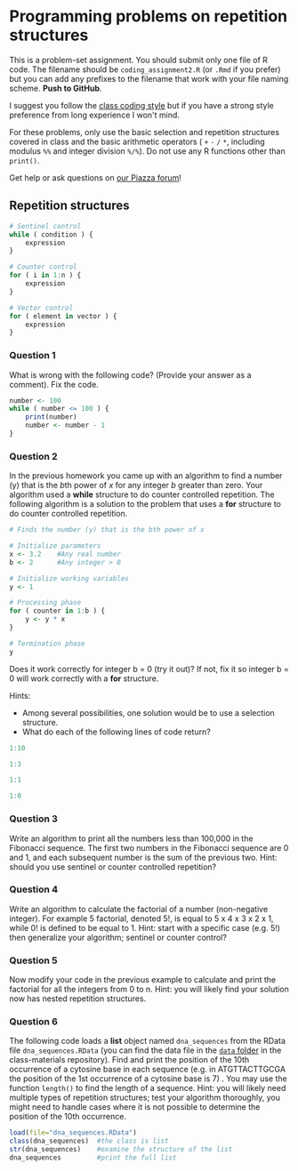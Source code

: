 # Programming problems on repetition structures

This is a problem-set assignment. You should submit only one file of R code. The filename should be `coding_assignment2.R` (or `.Rmd` if you prefer) but you can add any prefixes to the filename that work with your file naming scheme. **Push to GitHub**. 

I suggest you follow the [class coding style](skills_tutorials/ebio5460_r_style_guide.md) but if you have a strong style preference from long experience I won't mind.

For these problems, only use the basic selection and repetition structures covered in class and the basic arithmetic operators ( `+` `-` `/` `*`, including modulus `%%` and integer division `%/%`). Do not use any R functions other than `print()`.

Get help or ask questions on [our Piazza forum]( https://piazza.com/colorado/fall2024/ebio5460002/home)!

## Repetition structures

```R
# Sentinel control
while ( condition ) {
    expression
}

# Counter control
for ( i in 1:n ) {
    expression
}

# Vector control
for ( element in vector ) {
    expression
}
```

### Question 1

What is wrong with the following code? (Provide your answer as a comment). Fix the code.

```R
number <- 100
while ( number <= 100 ) {
    print(number)
    number <- number - 1
}
```

### Question 2

In the previous homework you came up with an algorithm to find a number (y) that is the *b*th power of *x* for any integer *b* greater than zero. Your algorithm used a **while** structure to do counter controlled repetition. The following algorithm is a solution to the problem that uses a **for** structure to do counter controlled repetition.

```R
# Finds the number (y) that is the bth power of x

# Initialize parameters
x <- 3.2    #Any real number
b <- 2      #Any integer > 0

# Initialize working variables
y <- 1

# Processing phase
for ( counter in 1:b ) {
    y <- y * x
}

# Termination phase
y
```

Does it work correctly for integer b = 0 (try it out)? If not, fix it so integer b = 0 will work correctly with a **for** structure. 

Hints: 

* Among several possibilities, one solution would be to use a selection structure.
* What do each of the following lines of code return?

```R
1:10
```

```R
1:3
```

```R
1:1
```

```R
1:0
```

### Question 3

Write an algorithm to print all the numbers less than 100,000 in the Fibonacci sequence. The first two numbers in the Fibonacci sequence are 0 and 1, and each subsequent number is the sum of the previous two. Hint: should you use sentinel or counter controlled repetition?

### Question 4

Write an algorithm to calculate the factorial of a number (non-negative integer). For example 5 factorial, denoted 5!, is equal to 5 x 4 x 3 x 2 x 1, while 0! is defined to be equal to 1. Hint: start with a specific case (e.g. 5!) then generalize your algorithm; sentinel or counter control?

### Question 5

Now modify your code in the previous example to calculate and print the factorial for all the integers from 0 to n. Hint: you will likely find your solution now has nested repetition structures.

### Question 6

The following code loads a **list** object named `dna_sequences` from the RData file `dna_sequences.RData` (you can find the data file in the [`data` folder](/data) in the class-materials repository). Find and print the position of the 10th occurrence of a cytosine base in each sequence (e.g. in ATGTTACTTGCGA the position of the 1st occurrence of a cytosine base is 7) . You may use the function `length()` to find the length of a sequence. Hint: you will likely need multiple types of repetition structures; test your algorithm thoroughly, you might need to handle cases where it is not possible to determine the position of the 10th occurrence.

```R
load(file="dna_sequences.RData")
class(dna_sequences)  #the class is list
str(dna_sequences)    #examine the structure of the list
dna_sequences         #print the full list
```
